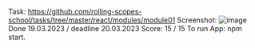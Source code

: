 Task: https://github.com/rolling-scopes-school/tasks/tree/master/react/modules/module01
Screenshot: ![image](https://user-images.githubusercontent.com/61295304/226199039-ad37dcdd-8791-4561-94c2-1039c4674af8.png)
Done 19.03.2023 / deadline 20.03.2023
Score: 15 / 15
To run App: npm start.
